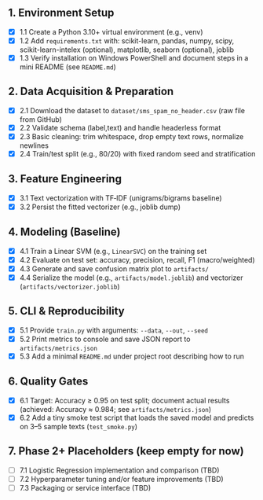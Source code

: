 ## 1. Environment Setup
- [x] 1.1 Create a Python 3.10+ virtual environment (e.g., venv)
- [x] 1.2 Add `requirements.txt` with: scikit-learn, pandas, numpy, scipy, scikit-learn-intelex (optional), matplotlib, seaborn (optional), joblib
- [x] 1.3 Verify installation on Windows PowerShell and document steps in a mini README (see `README.md`)

## 2. Data Acquisition & Preparation
- [x] 2.1 Download the dataset to `dataset/sms_spam_no_header.csv` (raw file from GitHub)
- [x] 2.2 Validate schema (label,text) and handle headerless format
- [x] 2.3 Basic cleaning: trim whitespace, drop empty text rows, normalize newlines
- [x] 2.4 Train/test split (e.g., 80/20) with fixed random seed and stratification

## 3. Feature Engineering
- [x] 3.1 Text vectorization with TF‑IDF (unigrams/bigrams baseline)
- [x] 3.2 Persist the fitted vectorizer (e.g., joblib dump)

## 4. Modeling (Baseline)
- [x] 4.1 Train a Linear SVM (e.g., `LinearSVC`) on the training set
- [x] 4.2 Evaluate on test set: accuracy, precision, recall, F1 (macro/weighted)
- [x] 4.3 Generate and save confusion matrix plot to `artifacts/`
- [x] 4.4 Serialize the model (e.g., `artifacts/model.joblib`) and vectorizer (`artifacts/vectorizer.joblib`)

## 5. CLI & Reproducibility
- [x] 5.1 Provide `train.py` with arguments: `--data`, `--out`, `--seed`
- [x] 5.2 Print metrics to console and save JSON report to `artifacts/metrics.json`
- [x] 5.3 Add a minimal `README.md` under project root describing how to run

## 6. Quality Gates
- [x] 6.1 Target: Accuracy ≥ 0.95 on test split; document actual results (achieved: Accuracy ≈ 0.984; see `artifacts/metrics.json`)
- [x] 6.2 Add a tiny smoke test script that loads the saved model and predicts on 3–5 sample texts (`test_smoke.py`)

## 7. Phase 2+ Placeholders (keep empty for now)
- [ ] 7.1 Logistic Regression implementation and comparison (TBD)
- [ ] 7.2 Hyperparameter tuning and/or feature improvements (TBD)
- [ ] 7.3 Packaging or service interface (TBD)
